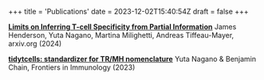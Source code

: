 +++
title = 'Publications'
date = 2023-12-02T15:40:54Z
draft = false
+++

[**Limits on Inferring T-cell Specificity from Partial Information**](https://arxiv.org/abs/2404.12565) James Henderson, Yuta Nagano, Martina Milighetti, Andreas Tiffeau-Mayer, arxiv.org (2024)

[**tidytcells: standardizer for TR/MH nomenclature**](https://doi.org/10.3389/fimmu.2023.1276106) Yuta Nagano & Benjamin Chain, Frontiers in Immunology (2023)
